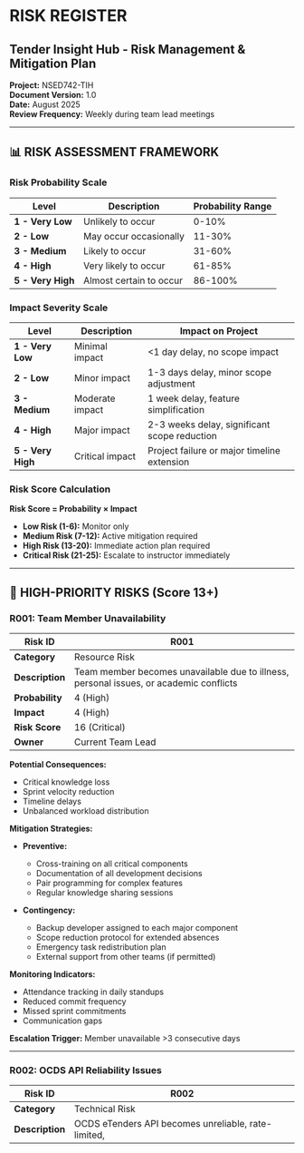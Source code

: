 # RISK REGISTER
## Tender Insight Hub - Risk Management & Mitigation Plan

**Project:** NSED742-TIH  
**Document Version:** 1.0  
**Date:** August 2025  
**Review Frequency:** Weekly during team lead meetings  

---

## 📊 RISK ASSESSMENT FRAMEWORK

### Risk Probability Scale
| Level | Description | Probability Range |
|-------|-------------|-------------------|
| **1 - Very Low** | Unlikely to occur | 0-10% |
| **2 - Low** | May occur occasionally | 11-30% |
| **3 - Medium** | Likely to occur | 31-60% |
| **4 - High** | Very likely to occur | 61-85% |
| **5 - Very High** | Almost certain to occur | 86-100% |

### Impact Severity Scale
| Level | Description | Impact on Project |
|-------|-------------|-------------------|
| **1 - Very Low** | Minimal impact | <1 day delay, no scope impact |
| **2 - Low** | Minor impact | 1-3 days delay, minor scope adjustment |
| **3 - Medium** | Moderate impact | 1 week delay, feature simplification |
| **4 - High** | Major impact | 2-3 weeks delay, significant scope reduction |
| **5 - Very High** | Critical impact | Project failure or major timeline extension |

### Risk Score Calculation
**Risk Score = Probability × Impact**
- **Low Risk (1-6):** Monitor only
- **Medium Risk (7-12):** Active mitigation required
- **High Risk (13-20):** Immediate action plan required
- **Critical Risk (21-25):** Escalate to instructor immediately

---

## 🚨 HIGH-PRIORITY RISKS (Score 13+)

### R001: Team Member Unavailability
| **Risk ID** | R001 |
|-------------|------|
| **Category** | Resource Risk |
| **Description** | Team member becomes unavailable due to illness, personal issues, or academic conflicts |
| **Probability** | 4 (High) |
| **Impact** | 4 (High) |
| **Risk Score** | 16 (Critical) |
| **Owner** | Current Team Lead |

**Potential Consequences:**
- Critical knowledge loss
- Sprint velocity reduction
- Timeline delays
- Unbalanced workload distribution

**Mitigation Strategies:**
- **Preventive:**
  - Cross-training on all critical components
  - Documentation of all development decisions
  - Pair programming for complex features
  - Regular knowledge sharing sessions
  
- **Contingency:**
  - Backup developer assigned to each major component
  - Scope reduction protocol for extended absences
  - Emergency task redistribution plan
  - External support from other teams (if permitted)

**Monitoring Indicators:**
- Attendance tracking in daily standups
- Reduced commit frequency
- Missed sprint commitments
- Communication gaps

**Escalation Trigger:** Member unavailable >3 consecutive days

---

### R002: OCDS API Reliability Issues
| **Risk ID** | R002 |
|-------------|------|
| **Category** | Technical Risk |
| **Description** | OCDS eTenders API becomes unreliable, rate-limited,
